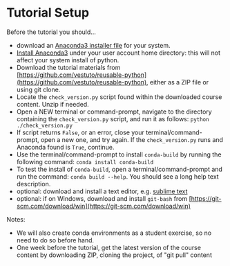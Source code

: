 # Tutorial Setup

Before the tutorial you should...

* download an [Anaconda3 installer file](https://www.continuum.io/downloads) for your system.
* [Install Anaconda3](https://docs.continuum.io/anaconda/install) under your user account home directory: this will not affect your system install of python.
* Download the tutorial materials from [https://github.com/vestuto/reusable-python](https://github.com/vestuto/reusable-python), either as a ZIP file or using git clone.
* Locate the `check_version.py` script found within the downloaded course content. Unzip if needed.
* Open a NEW terminal or command-prompt, navigate to the directory containing the `check_version.py` script, and run it as follows: `python ./check_version.py` 
* If script returns `False`, or an error, close your terminal/command-prompt, open a new one, and try again. If the `check_version.py` runs and Anaconda found is `True`, continue. 
* Use the terminal/command-prompt to install `conda-build` by running the following command: `conda install conda-build` 
* To test the install of `conda-build`, open a terminal/command-prompt and run the command: `conda build --help`. You should see a long help text description.
* optional: download and install a text editor, e.g. [sublime text](https://www.sublimetext.com/3)
* optional: if on Windows, download and install `git-bash` from [https://git-scm.com/download/win](https://git-scm.com/download/win)

Notes:

* We will also create conda environments as a student exercise, so no need to do so before hand.
* One week before the tutorial, get the latest version of the course content by downloading ZIP, cloning the project, of "git pull" content

